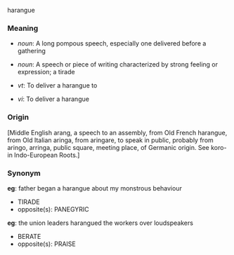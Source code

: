 harangue
### Meaning
+ _noun_: A long pompous speech, especially one delivered before a gathering
+ _noun_: A speech or piece of writing characterized by strong feeling or expression; a tirade

+ _vt_: To deliver a harangue to
+ _vi_: To deliver a harangue

### Origin


[Middle English arang, a speech to an assembly, from Old French harangue, from Old Italian aringa, from aringare, to speak in public, probably from aringo, arringa, public square, meeting place, of Germanic origin. See koro- in Indo-European Roots.]

### Synonym

__eg__: father began a harangue about my monstrous behaviour

+ TIRADE
+ opposite(s): PANEGYRIC

__eg__: the union leaders harangued the workers over loudspeakers

+ BERATE
+ opposite(s): PRAISE


